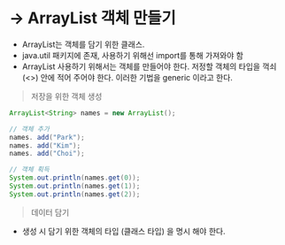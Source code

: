 # → ArrayList 객체 만들기

- ArrayList는 객체를 담기 위한 클래스.
- java.util 패키지에 존재, 사용하기 위해선 import를 통해 가져와야 함
- ArrayList 사용하기 위해서는 객체를 만들어야 한다. 저정할 객체의 타입을 꺽쇠 (<>) 안에 적어 주어야 한다. 이러한 기법을 generic 이라고 한다.

> 저장을 위한 객체 생성
> 

```java
ArrayList<String> names = new ArrayList();

// 객체 추가
names. add("Park");
names. add("Kim");
names. add("Choi");

// 객체 획득
System.out.println(names.get(0));
System.out.println(names.get(1));
System.out.println(names.get(2));
```

> 데이터 담기
> 
- 생성 시 담기 위한 객체의 타입 (클래스 타입) 을 명시 해야 한다.
